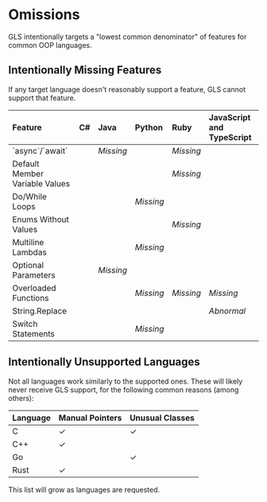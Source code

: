 # Omissions

GLS intentionally targets a "lowest common denominator" of features for common OOP languages.

## Intentionally Missing Features

If any target language doesn't reasonably support a feature, GLS cannot support that feature.

| Feature | C\# | Java | Python | Ruby | JavaScript and TypeScript |
| :--- | :--- | :--- | :--- | :--- | :--- |
| \`async\`/\`await\` |  | _Missing_ |  | _Missing_ |  |
| Default Member Variable Values |  |  |  | _Missing_ |  |
| Do/While Loops |  |  | _Missing_ |  |  |
| Enums Without Values |  |  |  | _Missing_ |  |
| Multiline Lambdas |  |  | _Missing_ |  |  |
| Optional Parameters |  | _Missing_ |  |  |  |
| Overloaded Functions |  |  | _Missing_ | _Missing_ | _Missing_ |
| String.Replace |  |  |  |  | _Abnormal_ |
| Switch Statements |  |  | _Missing_ |  |  |

## Intentionally Unsupported Languages

Not all languages work similarly to the supported ones. These will likely never receive GLS support, for the following common reasons \(among others\):

| Language | Manual Pointers | Unusual Classes |
| :--- | :--- | :--- |
| C | ✓ | ✓ |
| C++ | ✓ |  |
| Go |  | ✓ |
| Rust | ✓ |  |

This list will grow as languages are requested.


